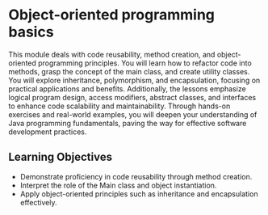 <h1>Object-oriented programming basics</h1>
<p>This module deals with code reusability, method creation, and object-oriented programming principles. 
  You will learn how to refactor code into methods, grasp the concept of the main class, and create utility classes. 
  You will explore inheritance, polymorphism, and encapsulation, focusing on practical applications and benefits. 
  Additionally, the lessons emphasize logical program design, access modifiers, abstract classes, and interfaces to enhance 
  code scalability and maintainability. Through hands-on exercises and real-world examples, you will deepen your understanding 
  of Java programming fundamentals, paving the way for effective software development practices.</p>
  <h2>Learning Objectives</h2>
  <ul>
    <li>Demonstrate proficiency in code reusability through method creation.</li>
    <li>Interpret the role of the Main class and object instantiation.</li>
    <li>Apply object-oriented principles such as inheritance and encapsulation effectively.</li>
  </ul>
